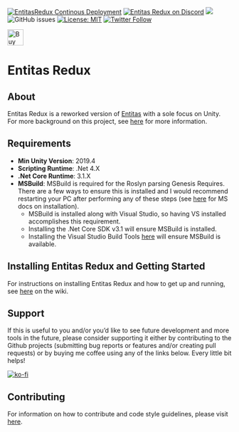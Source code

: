 [![EntitasRedux Continous Deployment](https://github.com/jeffcampbellmakesgames/Entitas-Redux/actions/workflows/publish_releases.yml/badge.svg)](https://github.com/jeffcampbellmakesgames/Entitas-Redux/actions/workflows/publish_releases.yml)
<a href="https://discord.gg/uHrVx5Z"><img src="https://img.shields.io/discord/599321316377624601.svg?logo=discord&logoColor=FFFFFF&label=Discord&labelColor=6A7EC2&color=7389D8" alt="Entitas Redux on Discord"></a> <a href="https://openupm.com/packages/com.jeffcampbellmakesgames.entitasredux/"><img src="https://img.shields.io/npm/v/com.jeffcampbellmakesgames.entitasredux?label=openupm&amp;registry_uri=https://package.openupm.com" /></a>
<img alt="GitHub issues" src="https://img.shields.io/github/issues/jeffcampbellmakesgames/Entitas-Redux?style=flat-square"> [![License: MIT](https://img.shields.io/badge/License-MIT-blue.svg)](https://opensource.org/licenses/MIT)
[![Twitter Follow](https://img.shields.io/badge/twitter-%40stampyturtle-blue.svg?style=flat&label=Follow)](https://twitter.com/stampyturtle)

<a href='https://ko-fi.com/I3I2W7GX' target='_blank'><img height='36' style='border:0px;height:36px;' src='https://cdn.ko-fi.com/cdn/kofi3.png?v=2' border='0' alt='Buy Me a Coffee at ko-fi.com' /></a>

# Entitas Redux

## About
Entitas Redux is a reworked version of [Entitas](https://github.com/sschmid/Entitas-CSharp) with a sole focus on Unity. For more background on this project, see [here](BACKGROUND.md) for more information.

## Requirements
* **Min Unity Version**: 2019.4
* **Scripting Runtime**: .Net 4.X
* **.Net Core Runtime**: 3.1.X
* **MSBuild**: MSBuild is required for the Roslyn parsing Genesis Requires. There are a few ways to ensure this is installed and I would recommend restarting your PC after performing any of these steps (see [here](https://docs.microsoft.com/en-us/visualstudio/msbuild/walkthrough-using-msbuild?view=vs-2022) for MS docs on installation).
	* MSBuild is installed along with Visual Studio, so having VS installed accomplishes this requirement.
	* Installing the .Net Core SDK v3.1 will ensure MSBuild is installed.
	* Installing the Visual Studio Build Tools [here](https://docs.microsoft.com/en-us/visualstudio/msbuild/walkthrough-using-msbuild?view=vs-2022) will ensure MSBuild is available.

## Installing Entitas Redux and Getting Started

For instructions on installing Entitas Redux and how to get up and running, see [here](https://github.com/jeffcampbellmakesgames/Entitas-Redux/wiki/Getting-Started) on the wiki.

## Support
If this is useful to you and/or you’d like to see future development and more tools in the future, please consider supporting it either by contributing to the Github projects (submitting bug reports or features and/or creating pull requests) or by buying me coffee using any of the links below. Every little bit helps!

[![ko-fi](https://www.ko-fi.com/img/githubbutton_sm.svg)](https://ko-fi.com/I3I2W7GX)

## Contributing

For information on how to contribute and code style guidelines, please visit [here](CONTRIBUTING.md).
